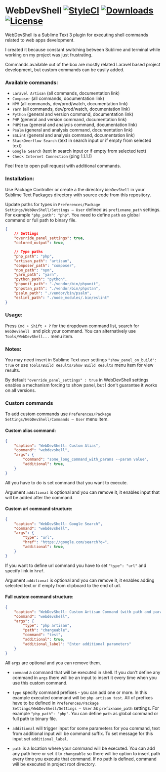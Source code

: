 # WebDevShell [![StyleCI](https://github.styleci.io/repos/127345708/shield?branch=master&style=flat)](https://github.styleci.io/repos/127345708) [![Downloads](https://img.shields.io/packagecontrol/dt/WebDevShell.svg?color=sucess)](https://img.shields.io/packagecontrol/dt/WebDevShell.svg?color=sucess&style=plastic) [![License](https://img.shields.io/github/license/TheDoctor0/WebDevShell.svg?color=sucess)](https://img.shields.io/github/license/TheDoctor0/WebDevShell.svg?color=sucess&style=plastic)

WebDevShell is a Sublime Text 3 plugin for executing shell commands related to web apps development.

I created it because constant switching between Sublime and terminal while working on my project was just frustrating.

Commands available out of the box are mostly related Laravel based project development, but custom commands can be easily added.

### Available commands:
- `Laravel Artisan` (all commands, documentation link)
- `Composer` (all commands, documentation link)
- `NPM` (all commands, dev/prod/watch, documentation link)
- `Yarn` (all commands, dev/prod/watch, documentation link)
- `Python` (general and version command, documentation link)
- `PHP` (general and version command, documentation link)
- `PHPStan` (general and analysis command, documentation link)
- `Psalm` (general and analysis command, documentation link)
- `ESLint` (general and analysis command, documentation link)
- `StackOverflow Search` (text in search input or if empty from selected text)
- `Google Search` (text in search input or if empty from selected text)
- `Check Internet Connection` (ping 1.1.1.1)

Feel free to open pull request with additional commands.

### Installation:
Use Package Controller or create a the directory `WebDevShell` in your Sublime Text Packages directory with source code from this repository.

Update paths for types in `Preferences/Package Settings/WebDevShell/Settings – User` defined as `prefixname_path` settings.
For example `"php_path": "php"`. You need to define `path` as global command or full path to binary file.

```json
{
    // Settings
    "override_panel_settings": true,
    "colored_output": true,

    // Type paths
    "php_path": "php",
    "artisan_path": "artisan",
    "composer_path": "composer",
    "npm_path": "npm",
    "yarn_path": "yarn",
    "python_path": "python",
    "phpunit_path": "./vendor/bin/phpunit",
    "phpstan_path": "./vendor/bin/phpstan",
    "psalm_path": "./vendor/bin/psalm",
    "eslint_path": "./node_modules/.bin/eslint"
}
```

### Usage:
Press `Cmd + Shift + P` for the dropdown command list, search for `WebDevShell ` and pick your command. You can alternatively use `Tools/WebDevShell...` menu item.

### Notes:
You may need insert in Sublime Text user settings `"show_panel_on_build": true` or use `Tools/Build Results/Show Build Results` menu item for view results.

By default `"override_panel_settings" : true` in WebDevShell settings enables a mechanism forcing to show panel, but I don't guarantee it works on all versions.

### Custom commands
To add custom commands use `Preferences/Package Settings/WebDevShell/Commands – User` menu item.

#### Custom alias command:

```json
{
    "caption": "WebDevShell: Custom Alias",
    "command": "webdevshell",
    "args": {
        "command": "some_long_command_with_params --param value",
        "additional": true,
    }
}
```

All you have to do is set command that you want to execute.

Argument `additional` is optional and you can remove it, it enables input that will be added after the command.

#### Custom url command structure:

```json
{
    "caption": "WebDevShell: Google Search",
    "command": "webdevshell",
    "args": {
        "type": "url",
        "href": "https://google.com/search?q=",
        "additional": true,
    }
}
```

If you want to define url command you have to set `"type": "url"` and specify link in `href`.

Argument `additional` is optional and you can remove it, it enables adding selected text or if empty from clipboard to the end of url.

#### Full custom command structure:

```json
{
    "caption": "WebDevShell: Custom Artisan Command (with path and parameters)",
    "command": "webdevshell",
    "args": {
        "type": "php artisan",
        "path": "changeable",
        "command": "test",
        "additional": true,
        "additional_label": "Enter additional parameters"
    }
}
```

All `args` are optional and you can remove them.

- `command` a command that will be executed in shell.
If you don't define any command in `args` there will be an input to insert it every time when you use this custom command.

- `type` specify command prefixes - you can add one or more. In this example executed command will be `php artisan test`.
All of prefixes have to be defined in `Preferences/Package Settings/WebDevShell/Settings – User` as `prefixname_path` settings.
For example `"php_path": "php"`. You can define `path` as global command or full path to binary file.

- `additional` will trigger input for some parameters for you command, text from additional input will be command suffix.
To set message for this input set `additional_label`.

- `path` is a location where your command will be executed.
You can add any path here or set it to `changeable` so there will be option to insert path every time you execute that command.
If no path is defined, command will be executed in project root directory.
